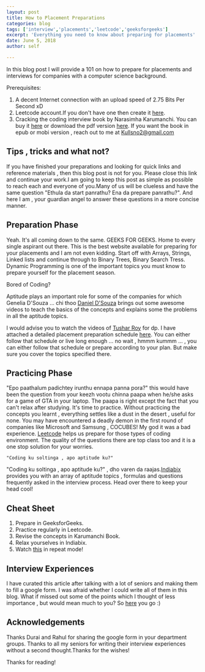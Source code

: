 ```yaml
---
layout: post
title: How to Placement Preparations
categories: blog
tags: ['interview','placements','leetcode','geeksforgeeks']
excerpt: 'Everything you need to know about preparing for placements'
date: June 5, 2018
author: self

---
```


In this blog post I will provide a 101 on how to prepare for placements and interviews
for companies with a computer science background.

Prerequisites:

1. A decent Internet connection with an upload speed of 2.75 Bits Per Second xD
2. Leetcode account.If you don't have one then create it [here](https://leetcode.com/).
3. Cracking the coding interview book by Narasimha Karumanchi.
   You can buy it [here](https://amzn.to/2kMuer1) or download the pdf version [here](https://drive.google.com/file/d/1Mwe_DIWChPf9zLWUbmJWihgRczqHrjJm/view).
	 If you want the book in epub or mobi version , reach out to me at Kullsno2@gmail.com

## Tips , tricks and what not?

If you have finished your preparations and looking for quick links and reference materials ,
then this blog post is not for you. Please close this link and continue your work.I am going to
keep this post as simple as possible to reach each and everyone of you.Many of us will be clueless
and have the same question "Ethula da start panrathu? Ena da prepare panrathu?". And here I am , your
guardian angel to answer these questions in a more concise manner.

## Preparation Phase

Yeah. It's all coming down to the same. GEEKS FOR GEEKS. Home to every single aspirant out there.
This is the best website available for preparing for your placements and I am not even kidding.
Start off with Arrays, Strings, Linked lists and continue through to Binary Trees, Binary Search Tress.
Dynamic Programming is one of the important topics you must know to prepare yourself for the placement
season.

Bored of Coding?

Aptitude plays an important role for some of the companies for which Genelia D'Souza ... chi thoo
[Daniel D'Souza](https://www.youtube.com/user/aptitudeacademy) brings out some awesome videos to
teach the basics of the concepts and explains some the problems in all the aptitude topics.

I would advise you to watch the videos of
[Tushar Roy](https://www.youtube.com/playlist?list=PLrmLmBdmIlpsHaNTPP_jHHDx_os9ItYXr) for dp.
I have attached a detailed placement preparation schedule [here](https://drive.google.com/file/d/1mBghHW9322e7x1h9mgxt2-AHZ35PB6yJ/view).
You can either follow that schedule or live long enough ... no wait , hmmm kummm ... ,
you can either follow that schedule or prepare according to your plan. But make sure you cover the topics specified there.

## Practicing Phase

"Epo paathalum padichtey irunthu ennapa panna pora?" this would have been the question from your
keezh vootu chinna paapa when he/she asks for a game of GTA in your laptop. The paapa is right except
the fact that you can't relax after studying. It's time to practice. Without practicing the concepts
you learnt , everything settles like a dust in the desert , useful for none. You may have encountered
a deadly demon in the first round of companies like Microsoft and Samsung , COCUBES! My god it was a
bad experience. [Leetcode](https://leetcode.com/) helps us prepare for those types of coding environment.
The quality of the questions there are top class too and it is a one stop solution for your worries.

```
"Coding ku soltinga , apo aptitude ku?"
```

"Coding ku soltinga , apo aptitude ku?" , dho varen da raajas.[Indiabix](https://www.indiabix.com)
provides you with an array of aptitude topics , formulas and questions frequently asked in the interview
process. Head over there to keep your head cool!

## Cheat Sheet

1. Prepare in GeeksforGeeks.
2. Practice regularly in Leetcode.
3. Revise the concepts in Karumanchi Book.
4. Relax yourselves in Indiabix.
5. Watch [this](https://www.youtube.com/watch?v=D_aQupiaCSA) in repeat mode!

## Interview Experiences

I have curated this article after talking with a lot of seniors and making them to fill a google form.
I was afraid whether I could write all of them in this blog. What if missed out some of the points which
I thought of less importance , but would mean much to you? So [here](https://docs.google.com/spreadsheets/d/17RuqIYbQBSrmTyhIKEqPN9KoWcORtxtFIO_4Mq7BgTg/edit?usp=sharing) you go :)

## Acknowledgements

Thanks Durai and Rahul for sharing the google form in your department groups. Thanks to all my seniors for writing their interview experiences without a second thought.Thanks for the wishes!

Thanks for reading!

